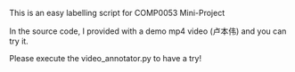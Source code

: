 This is an easy labelling script for COMP0053 Mini-Project

In the source code, I provided with a demo mp4 video (卢本伟) and you can try it. 

Please execute the video_annotator.py to have a try!

